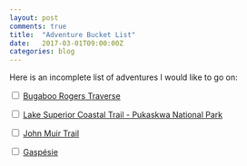 ```yaml
---
layout: post
comments: true
title:  "Adventure Bucket List"
date:   2017-03-01T09:00:00Z
categories: blog 
---
```


Here is an incomplete list of adventures I would like to go on:

<input type="checkbox" /> [Bugaboo Rogers Traverse](https://mountainwagon.com/the-blog/2017/1/12/how-to-pay-a-helicopter-to-drop-you-off-some-place-really-inconvenient-and-then-spend-9-days-trying-to-get-back-to-your-car)

<input type="checkbox" /> [Lake Superior Coastal Trail - Pukaskwa National Park](http://www.pc.gc.ca/pn-np/on/pukaskwa/activ/hiking-randonnees/b.aspx)

<input type="checkbox" /> [John Muir Trail](http://www.pcta.org/discover-the-trail/john-muir-trail/)

<input type="checkbox" /> [Gaspésie](https://www.sepaq.com/dotAsset/2956953.pdf)
